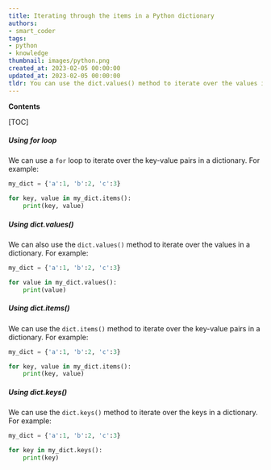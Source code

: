 ```yaml
---
title: Iterating through the items in a Python dictionary
authors:
- smart_coder
tags:
- python
- knowledge
thumbnail: images/python.png
created_at: 2023-02-05 00:00:00
updated_at: 2023-02-05 00:00:00
tldr: You can use the dict.values() method to iterate over the values in a dictionary and use a for loop to map a function over the values.
---
```


**Contents**

[TOC]

##### Using for loop

We can use a `for` loop to iterate over the key-value pairs in a dictionary. For example:

```python
my_dict = {'a':1, 'b':2, 'c':3}

for key, value in my_dict.items():
    print(key, value)
```

##### Using dict.values()

We can also use the `dict.values()` method to iterate over the values in a dictionary. For example:

```python
my_dict = {'a':1, 'b':2, 'c':3}

for value in my_dict.values():
    print(value)
```

##### Using dict.items()

We can use the `dict.items()` method to iterate over the key-value pairs in a dictionary. For example:

```python
my_dict = {'a':1, 'b':2, 'c':3}

for key, value in my_dict.items():
    print(key, value)
```

##### Using dict.keys()

We can use the `dict.keys()` method to iterate over the keys in a dictionary. For example:

```python
my_dict = {'a':1, 'b':2, 'c':3}

for key in my_dict.keys():
    print(key)
```
